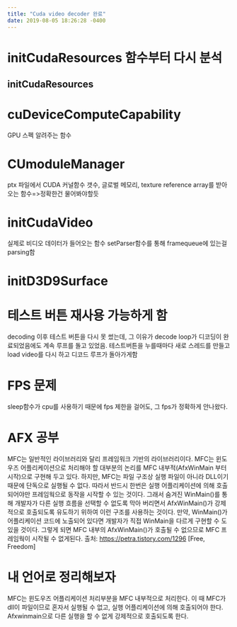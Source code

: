 ```yaml
---
title: "Cuda video decoder 완료"
date: 2019-08-05 18:26:28 -0400
---
```

initCudaResources 함수부터 다시 분석
===================================
initCudaResources
-------------------
# cuDeviceComputeCapability
GPU 스펙 알려주는 함수
# CUmoduleManager
ptx 파일에서 CUDA 커널함수 갯수, 글로벌 메모리, texture reference array를 받아오는 함수=>정확한건 물어봐야할듯
# initCudaVideo
실제로 비디오 데이터가 들어오는 함수
setParser함수를 통해 framequeue에 있는걸 parsing함
# initD3D9Surface

테스트 버튼 재사용 가능하게 함
==============================
decoding 이후 테스트 버튼을 다시 못 썼는데, 그 이유가 decode loop가 디코딩이 완료되었음에도 계속 루프를 돌고 있었음.
테스트버튼을 누를때마다 새로 스레드를 만들고 load video를 다시 하고 디코드 루프가 
돌아가게함

FPS 문제
============
sleep함수가 cpu를 사용하기 때문에 fps 제한을 걸어도, 그 fps가 정확하게 안나왔다.

AFX 공부
==========================
MFC는 일반적인 라이브러리와 달리 프레임워크 기반의 라이브러리이다.
MFC는 윈도우즈 어플리케이션으로 처리해야 할 대부분의 논리를 MFC 내부적(AfxWinMain 부터 시작)으로 구현해 두고 있다. 하지만, MFC는 파일 구조상 실행 파일이 아니라 DLL이기 때문에 단독으로 실행될 수 없다. 따라서 반드시 한번은 실행 어플리케이션에 의해 호출되어야만 프레임웍으로 동작을 시작할 수 있는 것이다. 그래서 숨겨진 WinMain()를 통해 개발자가 다른 실행 흐름을 선택할 수 없도록 막아 버리면서 AfxWinMain()가 강제적으로 호출되도록 유도하기 위하여 이런 구조를 사용하는 것이다. 만약, WinMain()가 어플리케이션 코드에 노출되어 있다면 개발자가 직접 WinMain을 다르게 구현할 수 도 있을 것이다. 그렇게 되면 MFC 내부의 AfxWinMain()가 호출될 수 없으므로 MFC 프레임웍이 시작될 수 없게된다.
출처: https://petra.tistory.com/1296 [Free, Freedom]

# 내 언어로 정리해보자
MFC는 윈도우즈 어플리케이션 처리부분을 MFC 내부적으로 처리한다.
이 때 MFC가 dll이 파일이므로 혼자서 실행될 수 없고, 실행 어플리케이션에 의해 호출되어야 한다.
Afxwinmain으로 다른 실행을 할 수 없게 강제적으로 호출되도록 한다.
